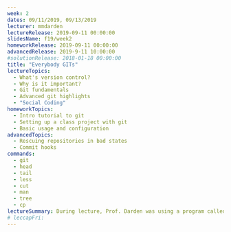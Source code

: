 ```yaml
---
week: 2
dates: 09/11/2019, 09/13/2019
lecturer: mmdarden
lectureRelease: 2019-09-11 00:00:00
slidesName: f19/week2
homeworkRelease: 2019-09-11 00:00:00
advancedRelease: 2019-9-11 10:00:00
#solutionRelease: 2018-01-18 00:00:00
title: "Everybody GITs"
lectureTopics:
  - What's version control?
  - Why is it important?
  - Git fundamentals
  - Advanced git highlights
  - "Social Coding"
homeworkTopics:
  - Intro tutorial to git
  - Setting up a class project with git
  - Basic usage and configuration
advancedTopics:
  - Rescuing repositories in bad states
  - Commit hooks
commands:
  - git
  - head
  - tail
  - less
  - cut
  - man
  - tree
  - cp
lectureSummary: During lecture, Prof. Darden was using a program called `git-bash-prompt`. [Here's a link to download and install it if you're interested](https://github.com/magicmonty/bash-git-prompt). Install via `git clone` or `homebrew` (MacOS)
# leccapFri:
---
```


